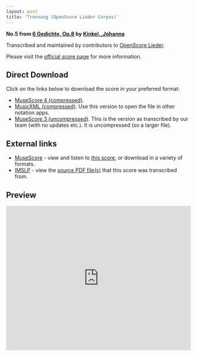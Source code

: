 ```yaml
---
layout: post
title: 'Trennung (OpenScore Lieder Corpus)'
---
```


__No.5 from [6 Gedichte, Op.8](https://fourscoreandmore.org/openscore/lieder/Kinkel,_Johanna/6_Gedichte,_Op.8/) by [Kinkel,_Johanna](https://fourscoreandmore.org/openscore/lieder/Kinkel,_Johanna)__

Transcribed and maintained by contributors to [OpenScore Lieder].

Please visit the [official score page] for more information.

[official score page]: https://musescore.com/openscore-lieder-corpus/scores/6141648
[OpenScore Lieder]: https://musescore.com/openscore-lieder-corpus

## Direct Download

Click on the links below to download the score in your preferred format:
- [MuseScore 4 (compressed)](https://github.com/openscore/lieder/blob/main/scores/Kinkel,_Johanna/6_Gedichte,_Op.8/5_Trennung/lc6141648.mscz?raw=true).
- [MusicXML (compressed)](https://github.com/openscore/lieder/blob/main/scores/Kinkel,_Johanna/6_Gedichte,_Op.8/5_Trennung/lc6141648.mxl?raw=true). Use this version to open the file in other notation apps.
- [MuseScore 3 (uncompressed)](https://github.com/openscore/lieder/blob/main/scores/Kinkel,_Johanna/6_Gedichte,_Op.8/5_Trennung/lc6141648.mscx?raw=true). This is the version as transcribed by our team (with no updates etc.). It is uncompressed (so a larger file).

## External links

- [MuseScore] - view and listen to [this score][MuseScore], or download in a variety of formats.
- [IMSLP] - view the [source PDF file(s)][IMSLP] that this score was transcribed from.

[MuseScore]: https://musescore.com/score/6141648
[IMSLP]: https://imslp.org/wiki/Special:ReverseLookup/618111

## Preview

<iframe width="100%" height="394" src="https://musescore.com/openscore-lieder-corpus/scores/6141648/embed" frameborder="0" allowfullscreen allow="autoplay; fullscreen"></iframe>
